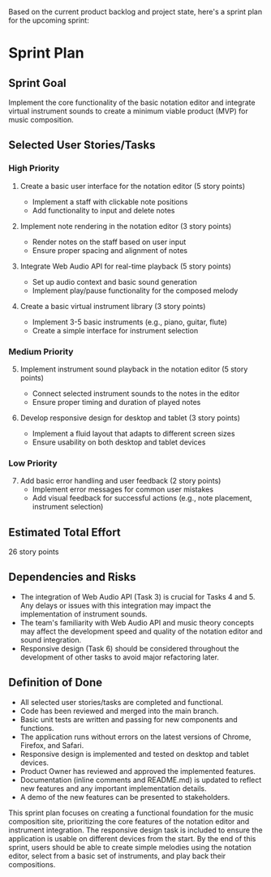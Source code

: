 Based on the current product backlog and project state, here's a sprint plan for the upcoming sprint:

# Sprint Plan

## Sprint Goal
Implement the core functionality of the basic notation editor and integrate virtual instrument sounds to create a minimum viable product (MVP) for music composition.

## Selected User Stories/Tasks

### High Priority
1. Create a basic user interface for the notation editor (5 story points)
   - Implement a staff with clickable note positions
   - Add functionality to input and delete notes

2. Implement note rendering in the notation editor (3 story points)
   - Render notes on the staff based on user input
   - Ensure proper spacing and alignment of notes

3. Integrate Web Audio API for real-time playback (5 story points)
   - Set up audio context and basic sound generation
   - Implement play/pause functionality for the composed melody

4. Create a basic virtual instrument library (3 story points)
   - Implement 3-5 basic instruments (e.g., piano, guitar, flute)
   - Create a simple interface for instrument selection

### Medium Priority
5. Implement instrument sound playback in the notation editor (5 story points)
   - Connect selected instrument sounds to the notes in the editor
   - Ensure proper timing and duration of played notes

6. Develop responsive design for desktop and tablet (3 story points)
   - Implement a fluid layout that adapts to different screen sizes
   - Ensure usability on both desktop and tablet devices

### Low Priority
7. Add basic error handling and user feedback (2 story points)
   - Implement error messages for common user mistakes
   - Add visual feedback for successful actions (e.g., note placement, instrument selection)

## Estimated Total Effort
26 story points

## Dependencies and Risks
- The integration of Web Audio API (Task 3) is crucial for Tasks 4 and 5. Any delays or issues with this integration may impact the implementation of instrument sounds.
- The team's familiarity with Web Audio API and music theory concepts may affect the development speed and quality of the notation editor and sound integration.
- Responsive design (Task 6) should be considered throughout the development of other tasks to avoid major refactoring later.

## Definition of Done
- All selected user stories/tasks are completed and functional.
- Code has been reviewed and merged into the main branch.
- Basic unit tests are written and passing for new components and functions.
- The application runs without errors on the latest versions of Chrome, Firefox, and Safari.
- Responsive design is implemented and tested on desktop and tablet devices.
- Product Owner has reviewed and approved the implemented features.
- Documentation (inline comments and README.md) is updated to reflect new features and any important implementation details.
- A demo of the new features can be presented to stakeholders.

This sprint plan focuses on creating a functional foundation for the music composition site, prioritizing the core features of the notation editor and instrument integration. The responsive design task is included to ensure the application is usable on different devices from the start. By the end of this sprint, users should be able to create simple melodies using the notation editor, select from a basic set of instruments, and play back their compositions.